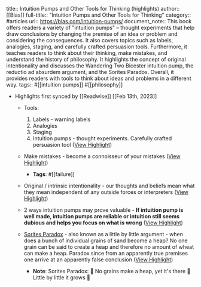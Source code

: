 title:: Intuition Pumps and Other Tools for Thinking (highlights)
author:: [[Blas]]
full-title:: "Intuition Pumps and Other Tools for Thinking"
category:: #articles
url:: https://blas.com/intuition-pumps/
document_note:: This book offers readers a variety of "intuition pumps" – thought experiments that help draw conclusions by changing the premise of an idea or problem and considering the consequences. It also covers topics such as labels, analogies, staging, and carefully crafted persuasion tools. Furthermore, it teaches readers to think about their thinking, make mistakes, and understand the history of philosophy. It highlights the concept of original intentionality and discusses the Wandering Two Bicester intuition pump, the reductio ad absurdem argument, and the Sorites Paradox. Overall, it provides readers with tools to think about ideas and problems in a different way.
tags:: #[[intuition pumps]] #[[philosophy]]

- Highlights first synced by [[Readwise]] [[Feb 13th, 2023]]
	- Tools:
	  
	  1.  Labels - warning labels
	  2.  Analogies
	  3.  Staging
	  4.  Intuition pumps - thought experiments. Carefully crafted persuasion tool ([View Highlight](https://read.readwise.io/read/01gs505wqv59djt9qpjv2cca8w))
	- Make mistakes - become a connoisseur of your mistakes ([View Highlight](https://read.readwise.io/read/01gs505h7nqfsmbddnws0tnnzy))
		- **Tags**: #[[failure]]
	- Original / intrinsic intentionality - our thoughts and beliefs mean what they mean independent of any outside forces or interpreters ([View Highlight](https://read.readwise.io/read/01gs5054v0my9s7wxxvqdgz3t5))
	- 2 ways intuition pumps may prove valuable - **If intuition pump is well made, intuition pumps are reliable or intuition still seems dubious and helps you focus on what is wrong** ([View Highlight](https://read.readwise.io/read/01gs503n97kxyjhqsnhj8e7g4q))
	- [Sorites Paradox](http://en.wikipedia.org/wiki/Sorites_paradox) - also known as a little by little argument - when does a bunch of individual grains of sand become a heap? No one grain can be said to create a heap and therefore no amount of wheat can make a heap. Paradox since from an apparently true premises one arrive at an apparently false conclusion ([View Highlight](https://read.readwise.io/read/01gs5042zspnr26mp5grby91db))
		- **Note**: Sorites Paradox: 🤔
		  No grains make a heap, yet it's there 🐣
		  Little by little it grows 🌊